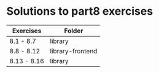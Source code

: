 # Solutions to part8 exercises

| Exercises   | Folder           |
| ----------- | ---------------- |
| 8.1 - 8.7   | library          |
| 8.8 - 8.12  | library-frontend |
| 8.13 - 8.16 | library          |
